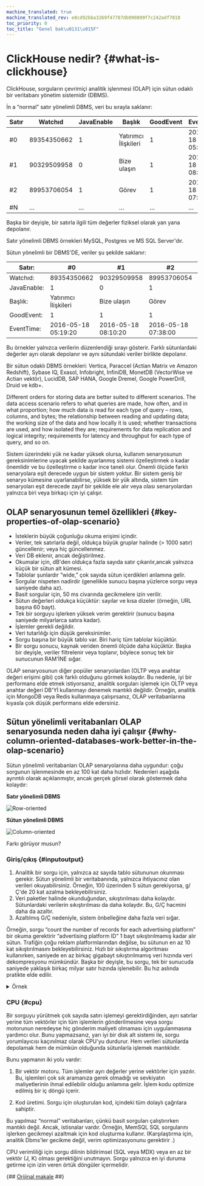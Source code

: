 ```yaml
---
machine_translated: true
machine_translated_rev: e8cd92bba3269f47787db090899f7c242adf7818
toc_priority: 0
toc_title: "Genel bak\u0131\u015F"
---
```


# ClickHouse nedir? {#what-is-clickhouse}

ClickHouse, sorguların çevrimiçi analitik işlenmesi (OLAP) için sütun odaklı bir veritabanı yönetim sistemidir (DBMS).

İn a “normal” satır yönelimli DBMS, veri bu sırayla saklanır:

| Satır | Watchıd     | JavaEnable | Başlık               | GoodEvent | EventTime           |
|-------|-------------|------------|----------------------|-----------|---------------------|
| \#0   | 89354350662 | 1          | Yatırımcı İlişkileri | 1         | 2016-05-18 05:19:20 |
| \#1   | 90329509958 | 0          | Bize ulaşın          | 1         | 2016-05-18 08:10:20 |
| \#2   | 89953706054 | 1          | Görev                | 1         | 2016-05-18 07:38:00 |
| \#N   | …           | …          | …                    | …         | …                   |

Başka bir deyişle, bir satırla ilgili tüm değerler fiziksel olarak yan yana depolanır.

Satır yönelimli DBMS örnekleri MySQL, Postgres ve MS SQL Server'dır.

Sütun yönelimli bir DBMS'DE, veriler şu şekilde saklanır:

| Satır:      | \#0                  | \#1                 | \#2                 | \#N |
|-------------|----------------------|---------------------|---------------------|-----|
| Watchıd:    | 89354350662          | 90329509958         | 89953706054         | …   |
| JavaEnable: | 1                    | 0                   | 1                   | …   |
| Başlık:     | Yatırımcı İlişkileri | Bize ulaşın         | Görev               | …   |
| GoodEvent:  | 1                    | 1                   | 1                   | …   |
| EventTime:  | 2016-05-18 05:19:20  | 2016-05-18 08:10:20 | 2016-05-18 07:38:00 | …   |

Bu örnekler yalnızca verilerin düzenlendiği sırayı gösterir. Farklı sütunlardaki değerler ayrı olarak depolanır ve aynı sütundaki veriler birlikte depolanır.

Bir sütun odaklı DBMS örnekleri: Vertica, Paraccel (Actian Matrix ve Amazon Redshift), Sybase IQ, Exasol, Infobright, InfiniDB, MonetDB (VectorWise ve Actian vektör), LucidDB, SAP HANA, Google Dremel, Google PowerDrill, Druid ve kdb+.

Different orders for storing data are better suited to different scenarios. The data access scenario refers to what queries are made, how often, and in what proportion; how much data is read for each type of query – rows, columns, and bytes; the relationship between reading and updating data; the working size of the data and how locally it is used; whether transactions are used, and how isolated they are; requirements for data replication and logical integrity; requirements for latency and throughput for each type of query, and so on.

Sistem üzerindeki yük ne kadar yüksek olursa, kullanım senaryosunun gereksinimlerine uyacak şekilde ayarlanmış sistemi özelleştirmek o kadar önemlidir ve bu özelleştirme o kadar ince taneli olur. Önemli ölçüde farklı senaryolara eşit derecede uygun bir sistem yoktur. Bir sistem geniş bir senaryo kümesine uyarlanabilirse, yüksek bir yük altında, sistem tüm senaryoları eşit derecede zayıf bir şekilde ele alır veya olası senaryolardan yalnızca biri veya birkaçı için iyi çalışır.

## OLAP senaryosunun temel özellikleri {#key-properties-of-olap-scenario}

-   İsteklerin büyük çoğunluğu okuma erişimi içindir.
-   Veriler, tek satırlarla değil, oldukça büyük gruplar halinde (\> 1000 satır) güncellenir; veya hiç güncellenmez.
-   Veri DB eklenir, ancak değiştirilmez.
-   Okumalar için, dB'den oldukça fazla sayıda satır çıkarılır,ancak yalnızca küçük bir sütun alt kümesi.
-   Tablolar şunlardır “wide,” çok sayıda sütun içerdikleri anlamına gelir.
-   Sorgular nispeten nadirdir (genellikle sunucu başına yüzlerce sorgu veya saniyede daha az).
-   Basit sorgular için, 50 ms civarında gecikmelere izin verilir.
-   Sütun değerleri oldukça küçüktür: sayılar ve kısa dizeler (örneğin, URL başına 60 bayt).
-   Tek bir sorguyu işlerken yüksek verim gerektirir (sunucu başına saniyede milyarlarca satıra kadar).
-   İşlemler gerekli değildir.
-   Veri tutarlılığı için düşük gereksinimler.
-   Sorgu başına bir büyük tablo var. Biri hariç tüm tablolar küçüktür.
-   Bir sorgu sonucu, kaynak veriden önemli ölçüde daha küçüktür. Başka bir deyişle, veriler filtrelenir veya toplanır, böylece sonuç tek bir sunucunun RAM'İNE sığar.

OLAP senaryosunun diğer popüler senaryolardan (OLTP veya anahtar değeri erişimi gibi) çok farklı olduğunu görmek kolaydır. Bu nedenle, iyi bir performans elde etmek istiyorsanız, analitik sorguları işlemek için OLTP veya anahtar değeri DB'Yİ kullanmayı denemek mantıklı değildir. Örneğin, analitik için MongoDB veya Redis kullanmaya çalışırsanız, OLAP veritabanlarına kıyasla çok düşük performans elde edersiniz.

## Sütun yönelimli veritabanları OLAP senaryosunda neden daha iyi çalışır {#why-column-oriented-databases-work-better-in-the-olap-scenario}

Sütun yönelimli veritabanları OLAP senaryolarına daha uygundur: çoğu sorgunun işlenmesinde en az 100 kat daha hızlıdır. Nedenleri aşağıda ayrıntılı olarak açıklanmıştır, ancak gerçek görsel olarak göstermek daha kolaydır:

**Satır yönelimli DBMS**

![Row-oriented](images/row_oriented.gif#)

**Sütun yönelimli DBMS**

![Column-oriented](images/column_oriented.gif#)

Farkı görüyor musun?

### Giriş/çıkış {#inputoutput}

1.  Analitik bir sorgu için, yalnızca az sayıda tablo sütununun okunması gerekir. Sütun yönelimli bir veritabanında, yalnızca ihtiyacınız olan verileri okuyabilirsiniz. Örneğin, 100 üzerinden 5 sütun gerekiyorsa, g/Ç'de 20 kat azalma bekleyebilirsiniz.
2.  Veri paketler halinde okunduğundan, sıkıştırılması daha kolaydır. Sütunlardaki verilerin sıkıştırılması da daha kolaydır. Bu, G/Ç hacmini daha da azaltır.
3.  Azaltılmış G/Ç nedeniyle, sistem önbelleğine daha fazla veri sığar.

Örneğin, sorgu “count the number of records for each advertising platform” bir okuma gerektirir “advertising platform ID” 1 bayt sıkıştırılmamış kadar alır sütun. Trafiğin çoğu reklam platformlarından değilse, bu sütunun en az 10 kat sıkıştırılmasını bekleyebilirsiniz. Hızlı bir sıkıştırma algoritması kullanırken, saniyede en az birkaç gigabayt sıkıştırılmamış veri hızında veri dekompresyonu mümkündür. Başka bir deyişle, bu sorgu, tek bir sunucuda saniyede yaklaşık birkaç milyar satır hızında işlenebilir. Bu hız aslında pratikte elde edilir.

<details markdown="1">

<summary>Örnek</summary>

``` bash
$ clickhouse-client
ClickHouse client version 0.0.52053.
Connecting to localhost:9000.
Connected to ClickHouse server version 0.0.52053.
```

``` sql
SELECT CounterID, count() FROM hits GROUP BY CounterID ORDER BY count() DESC LIMIT 20
```

``` text
┌─CounterID─┬──count()─┐
│    114208 │ 56057344 │
│    115080 │ 51619590 │
│      3228 │ 44658301 │
│     38230 │ 42045932 │
│    145263 │ 42042158 │
│     91244 │ 38297270 │
│    154139 │ 26647572 │
│    150748 │ 24112755 │
│    242232 │ 21302571 │
│    338158 │ 13507087 │
│     62180 │ 12229491 │
│     82264 │ 12187441 │
│    232261 │ 12148031 │
│    146272 │ 11438516 │
│    168777 │ 11403636 │
│   4120072 │ 11227824 │
│  10938808 │ 10519739 │
│     74088 │  9047015 │
│    115079 │  8837972 │
│    337234 │  8205961 │
└───────────┴──────────┘
```

</details>

### CPU {#cpu}

Bir sorguyu yürütmek çok sayıda satırı işlemeyi gerektirdiğinden, ayrı satırlar yerine tüm vektörler için tüm işlemlerin gönderilmesine veya sorgu motorunun neredeyse hiç gönderim maliyeti olmaması için uygulanmasına yardımcı olur. Bunu yapmazsanız, yarı iyi bir disk alt sistemi ile, sorgu yorumlayıcısı kaçınılmaz olarak CPU'yu durdurur. Hem verileri sütunlarda depolamak hem de mümkün olduğunda sütunlarla işlemek mantıklıdır.

Bunu yapmanın iki yolu vardır:

1.  Bir vektör motoru. Tüm işlemler ayrı değerler yerine vektörler için yazılır. Bu, işlemleri çok sık aramanıza gerek olmadığı ve sevkiyatın maliyetlerinin ihmal edilebilir olduğu anlamına gelir. İşlem kodu optimize edilmiş bir iç döngü içerir.

2.  Kod üretimi. Sorgu için oluşturulan kod, içindeki tüm dolaylı çağrılara sahiptir.

Bu yapılmaz “normal” veritabanları, çünkü basit sorguları çalıştırırken mantıklı değil. Ancak, istisnalar vardır. Örneğin, MemSQL SQL sorgularını işlerken gecikmeyi azaltmak için kod oluşturma kullanır. (Karşılaştırma için, analitik Dbms'ler gecikme değil, verim optimizasyonunu gerektirir .)

CPU verimliliği için sorgu dilinin bildirimsel (SQL veya MDX) veya en az bir vektör (J, K) olması gerektiğini unutmayın. Sorgu yalnızca en iyi duruma getirme için izin veren örtük döngüler içermelidir.

{## [Orijinal makale](https://clickhouse.tech/docs/en/) ##}
